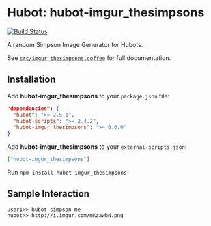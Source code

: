 # Hubot: hubot-imgur_thesimpsons

[![Build Status](https://travis-ci.org/jjasghar/hubot-imgur_thesimpsons.png?branch=master)](https://travis-ci.org/jjasghar/hubot-imgur_thesimpsons)

A random Simpson Image Generator for Hubots. 

See [`src/imgur_thesimpsons.coffee`](src/imgur_thesimpsons.coffee) for full documentation.

## Installation

Add **hubot-imgur_thesimpsons** to your `package.json` file:

```json
"dependencies": {
  "hubot": ">= 2.5.1",
  "hubot-scripts": ">= 2.4.2",
  "hubot-imgur_thesimpsons": ">= 0.0.0"
}
```

Add **hubot-imgur_thesimpsons** to your `external-scripts.json`:

```json
["hubot-imgur_thesimpsons"]
```

Run `npm install hubot-imgur_thesimpsons`

## Sample Interaction

```
user1>> hubot simpson me
hubot>> http://i.imgur.com/mKzawbN.png
```
